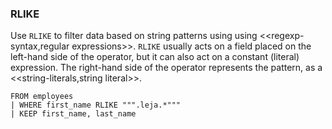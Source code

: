 <!--
This is generated by ESQL's AbstractFunctionTestCase. Do no edit it. See ../README.md for how to regenerate it.
-->

### RLIKE
Use `RLIKE` to filter data based on string patterns using using
<<regexp-syntax,regular expressions>>. `RLIKE` usually acts on a field placed on
the left-hand side of the operator, but it can also act on a constant (literal)
expression. The right-hand side of the operator represents the pattern, as a <<string-literals,string literal>>.

```
FROM employees
| WHERE first_name RLIKE """.leja.*"""
| KEEP first_name, last_name
```
